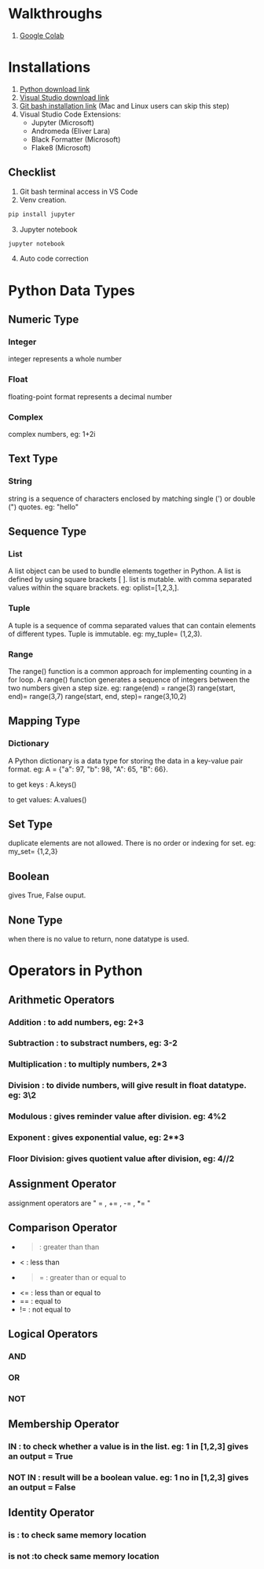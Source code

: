 # Walkthroughs
1. [Google Colab](https://colab.research.google.com/)

# Installations

1. [Python download link](https://www.python.org/downloads/)
2. [Visual Studio download link](https://code.visualstudio.com/download)
3. [Git bash installation link](https://git-scm.com/downloads) (Mac and Linux users can skip this step)
4. Visual Studio Code Extensions:
    - Jupyter (Microsoft)
    - Andromeda (Eliver Lara)
    - Black Formatter (Microsoft)
    - Flake8 (Microsoft)

## Checklist
1. Git bash terminal access in VS Code
2. Venv creation. 
```bash 
pip install jupyter
```
3. Jupyter notebook
```bash
jupyter notebook
```
4. Auto code correction

# Python Data Types
## Numeric Type
### Integer
integer represents a whole number
### Float
floating-point format represents a decimal number
### Complex
complex numbers, eg: 1+2i
## Text Type
### String
string is a sequence of characters enclosed by matching single (') or double (") quotes.
eg: "hello"

## Sequence Type

### List
A list object can be used to bundle elements together in Python. A list is defined by using square brackets [ ]. list is mutable.
 with comma separated values within the square brackets. eg: oplist=[1,2,3,].
 
### Tuple
 A tuple is a sequence of comma separated values that can contain elements of different types. Tuple is immutable. eg: my_tuple= (1,2,3).
 
### Range
 The range() function is a common approach for implementing counting in a for loop. 
 A range() function generates a sequence of integers between the two numbers given a step size.
 eg:  range(end) = range(3)
 range(start, end)= range(3,7)
 range(start, end, step)= range(3,10,2)

## Mapping Type
### Dictionary
A Python dictionary is a data type for storing the data in a key-value pair format.
eg: A = {"a": 97, "b": 98, "A": 65, "B": 66}.

to get keys : A.keys()

to get values: A.values() 
## Set Type
duplicate elements are not allowed. There is no order or indexing for set.
eg: my_set= {1,2,3}

## Boolean
gives True, False ouput.

## None Type
when there is no value to return, none datatype is used.

# Operators in Python

## Arithmetic Operators

### Addition : to add numbers, eg: 2+3

### Subtraction : to substract numbers, eg: 3-2

### Multiplication : to multiply numbers, 2*3

### Division : to divide numbers, will give result in float datatype. eg: 3\2

### Modulous : gives reminder value after division. eg: 4%2

### Exponent : gives exponential value, eg: 2**3

### Floor Division: gives quotient value after division, eg: 4//2

## Assignment Operator
assignment operators are " = , += , -= , *= "

## Comparison Operator
- > : greater than than
- < : less than
- >= : greater than or equal to
- <= : less than or equal to
- == : equal to
- != : not equal to

## Logical Operators

### AND

### OR

### NOT


## Membership Operator
### IN : to check whether a value is in the list. eg: 1 in [1,2,3] gives an output = True

### NOT IN : result will be a boolean value. eg: 1 no in [1,2,3] gives an output = False

## Identity Operator

### is : to check same memory location
### is not :to check same memory location


